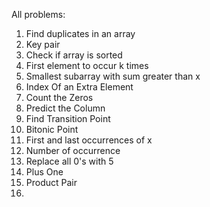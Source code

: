 All problems:
1. Find duplicates in an array
2. Key pair
3. Check if array is sorted
4. First element to occur k times
5. Smallest subarray with sum greater than x
6. Index Of an Extra Element
7. Count the Zeros
8. Predict the Column
9. Find Transition Point
10. Bitonic Point
11. First and last occurrences of x
12. Number of occurrence
13. Replace all 0's with 5
14. Plus One
15. Product Pair
16. 